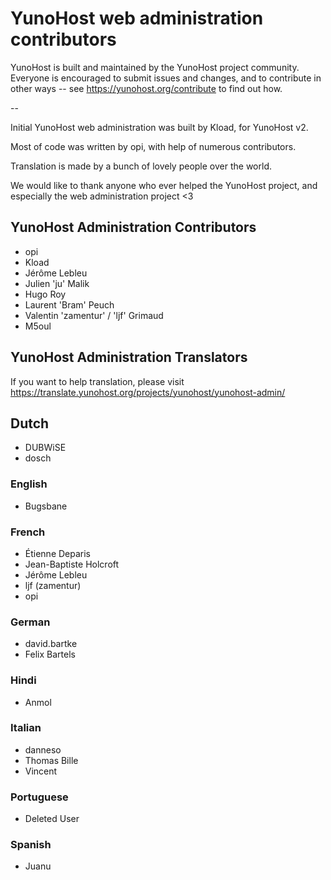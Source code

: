 YunoHost web administration contributors
========================================

YunoHost is built and maintained by the YunoHost project community.
Everyone is encouraged to submit issues and changes, and to contribute in other ways -- see https://yunohost.org/contribute to find out how.

--

Initial YunoHost web administration was built by Kload, for YunoHost v2.

Most of code was written by opi, with help of numerous contributors.

Translation is made by a bunch of lovely people over the world.

We would like to thank anyone who ever helped the YunoHost project, and especially the web administration project <3


YunoHost Administration Contributors
------------------------------------

- opi
- Kload
- Jérôme Lebleu
- Julien 'ju' Malik
- Hugo Roy
- Laurent 'Bram' Peuch
- Valentin 'zamentur' / 'ljf' Grimaud
- M5oul


YunoHost Administration Translators
-----------------------------------

If you want to help translation, please visit https://translate.yunohost.org/projects/yunohost/yunohost-admin/

## Dutch

- DUBWiSE
- dosch

### English

- Bugsbane

### French

- Étienne Deparis
- Jean-Baptiste Holcroft
- Jérôme Lebleu
- ljf (zamentur)
- opi

### German

- david.bartke
- Felix Bartels

### Hindi

- Anmol

### Italian

- danneso
- Thomas Bille
- Vincent

### Portuguese

- Deleted User

### Spanish

- Juanu
